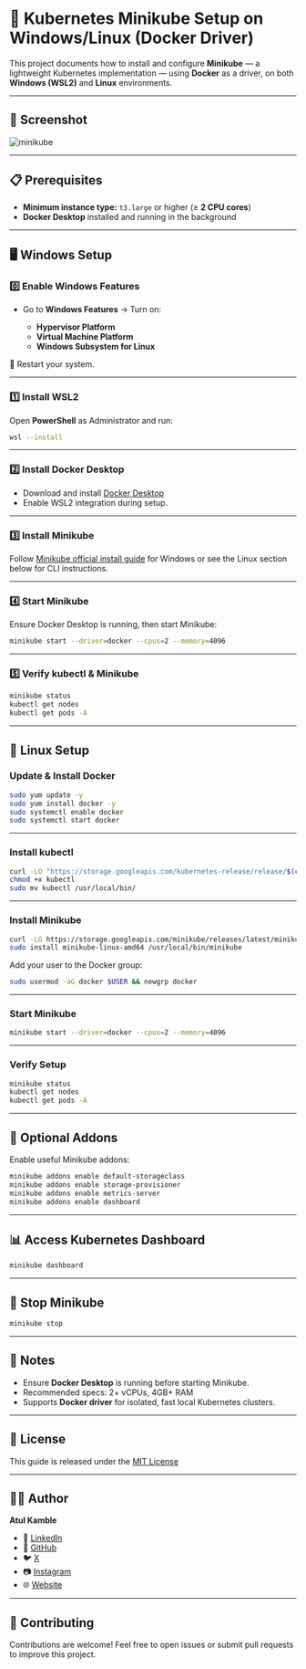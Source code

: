 # 🐳 Kubernetes Minikube Setup on Windows/Linux (Docker Driver)

This project documents how to install and configure **Minikube** — a lightweight Kubernetes implementation — using **Docker** as a driver, on both **Windows (WSL2)** and **Linux** environments.

---
## 📸 Screenshot

![minikube](https://github.com/atulkamble/ec2-minikube/blob/main/minikube.png)

---

## 📋 Prerequisites

* **Minimum instance type:** `t3.large` or higher (≥ **2 CPU cores**)
* **Docker Desktop** installed and running in the background

---

## 🖥️ Windows Setup

### 0️⃣ Enable Windows Features

* Go to **Windows Features** → Turn on:

  * **Hypervisor Platform**
  * **Virtual Machine Platform**
  * **Windows Subsystem for Linux**

📌 Restart your system.

---

### 1️⃣ Install WSL2

Open **PowerShell** as Administrator and run:

```bash
wsl --install
```

---

### 2️⃣ Install Docker Desktop

* Download and install [Docker Desktop](https://www.docker.com/products/docker-desktop/)
* Enable WSL2 integration during setup.

---

### 3️⃣ Install Minikube

Follow [Minikube official install guide](https://minikube.sigs.k8s.io/docs/start/) for Windows or see the Linux section below for CLI instructions.

---

### 4️⃣ Start Minikube

Ensure Docker Desktop is running, then start Minikube:

```bash
minikube start --driver=docker --cpus=2 --memory=4096
```

---

### 5️⃣ Verify kubectl & Minikube

```bash
minikube status
kubectl get nodes
kubectl get pods -A
```

---

## 🐧 Linux Setup

### Update & Install Docker

```bash
sudo yum update -y
sudo yum install docker -y
sudo systemctl enable docker
sudo systemctl start docker
```

---

### Install kubectl

```bash
curl -LO "https://storage.googleapis.com/kubernetes-release/release/$(curl -s https://storage.googleapis.com/kubernetes-release/release/stable.txt)/bin/linux/amd64/kubectl"
chmod +x kubectl
sudo mv kubectl /usr/local/bin/
```

---

### Install Minikube

```bash
curl -LO https://storage.googleapis.com/minikube/releases/latest/minikube-linux-amd64
sudo install minikube-linux-amd64 /usr/local/bin/minikube
```

Add your user to the Docker group:

```bash
sudo usermod -aG docker $USER && newgrp docker
```

---

### Start Minikube

```bash
minikube start --driver=docker --cpus=2 --memory=4096
```

---

### Verify Setup

```bash
minikube status
kubectl get nodes
kubectl get pods -A
```

---

## 🔧 Optional Addons

Enable useful Minikube addons:

```bash
minikube addons enable default-storageclass
minikube addons enable storage-provisioner
minikube addons enable metrics-server
minikube addons enable dashboard
```

---

## 📊 Access Kubernetes Dashboard

```bash
minikube dashboard
```

---

## 🛑 Stop Minikube

```bash
minikube stop
```

---

## 📌 Notes

* Ensure **Docker Desktop** is running before starting Minikube.
* Recommended specs: 2+ vCPUs, 4GB+ RAM
* Supports **Docker driver** for isolated, fast local Kubernetes clusters.

---

## 📜 License

This guide is released under the [MIT License](LICENSE)

---

## 👨‍💻 Author

**Atul Kamble**

- 💼 [LinkedIn](https://www.linkedin.com/in/atuljkamble)
- 🐙 [GitHub](https://github.com/atulkamble)
- 🐦 [X](https://x.com/Atul_Kamble)
- 📷 [Instagram](https://www.instagram.com/atuljkamble)
- 🌐 [Website](https://www.atulkamble.in)

---


## 🙌 Contributing

Contributions are welcome! Feel free to open issues or submit pull requests to improve this project.

